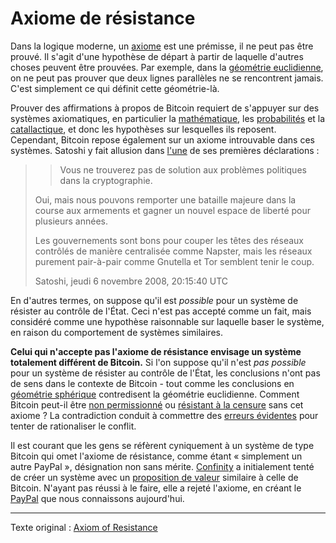 Axiome de résistance
====================

Dans la logique moderne, un [axiome](https://fr.wikipedia.org/wiki/Axiome) est une prémisse, il ne peut pas être prouvé. Il s'agit d'une hypothèse de départ à partir de laquelle d'autres choses peuvent être prouvées. Par exemple, dans la [géométrie euclidienne](https://fr.wikipedia.org/wiki/G%C3%A9om%C3%A9trie_euclidienne), on ne peut pas prouver que deux lignes parallèles ne se rencontrent jamais. C'est simplement ce qui définit cette géométrie-là.

Prouver des affirmations à propos de Bitcoin requiert de s'appuyer sur des systèmes axiomatiques, en particulier la [mathématique](https://fr.wikipedia.org/wiki/Th%C3%A9orie_des_ensembles_de_Zermelo-Fraenkel), les [probabilités](https://fr.wikipedia.org/wiki/Axiomes_des_probabilit%C3%A9s) et la [catallactique](https://fr.wikipedia.org/wiki/Catallaxie), et donc les hypothèses sur lesquelles ils reposent. Cependant, Bitcoin repose également sur un axiome introuvable dans ces systèmes. Satoshi y fait allusion dans [l'une](http://satoshi.nakamotoinstitute.org/emails/cryptography/4) de ses premières déclarations :

> > Vous ne trouverez pas de solution aux problèmes politiques dans la cryptographie.
>
> Oui, mais nous pouvons remporter une bataille majeure dans la course aux armements et gagner un nouvel espace de liberté pour plusieurs années.
>
> Les gouvernements sont bons pour couper les têtes des réseaux contrôlés de manière centralisée comme Napster, mais les réseaux purement pair-à-pair comme Gnutella et Tor semblent tenir le coup.
>
> Satoshi, jeudi 6 novembre 2008, 20:15:40 UTC

En d'autres termes, on suppose qu'il est *possible* pour un système de résister au contrôle de l'État. Ceci n'est pas accepté comme un fait, mais considéré comme une hypothèse raisonnable sur laquelle baser le système, en raison du comportement de systèmes similaires.

**Celui qui n'accepte pas l'axiome de résistance envisage un système totalement différent de Bitcoin.** Si l'on suppose qu'il n'est *pas possible* pour un système de résister au contrôle de l'État, les conclusions n'ont pas de sens dans le contexte de Bitcoin - tout comme les conclusions en [géométrie sphérique](https://fr.wikipedia.org/wiki/G%C3%A9om%C3%A9trie_sph%C3%A9rique) contredisent la géométrie euclidienne. Comment Bitcoin peut-il être [non permissionné](ch022-permissionless-principle.md) ou [résistant à la censure](ch028-censorship-resistance-property.md) sans cet axiome ? La contradiction conduit à commettre des [erreurs évidentes](ch088-hearn-error.md) pour tenter de rationaliser le conflit.

Il est courant que les gens se réfèrent cyniquement à un système de type Bitcoin qui omet l'axiome de résistance, comme étant « simplement un autre PayPal », désignation non sans mérite. [Confinity](https://fr.wikipedia.org/wiki/PayPal#D%C3%A9but) a initialement tenté de créer un système avec un [proposition de valeur](ch003-value-proposition.md) similaire à celle de Bitcoin. N'ayant pas réussi à le faire, elle a rejeté l'axiome, en créant le [PayPal](https://fr.wikipedia.org/wiki/PayPal) que nous connaissons aujourd'hui.

---

Texte original : [Axiom of Resistance](https://github.com/libbitcoin/libbitcoin-system/wiki/Axiom-of-Resistance)